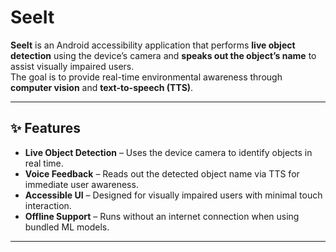 # SeeIt

**SeeIt** is an Android accessibility application that performs **live object detection** using the device’s camera and **speaks out the object’s name** to assist visually impaired users.  
The goal is to provide real-time environmental awareness through **computer vision** and **text-to-speech (TTS)**.

---

## ✨ Features
- **Live Object Detection** – Uses the device camera to identify objects in real time.
- **Voice Feedback** – Reads out the detected object name via TTS for immediate user awareness.
- **Accessible UI** – Designed for visually impaired users with minimal touch interaction.
- **Offline Support** – Runs without an internet connection when using bundled ML models.

---

